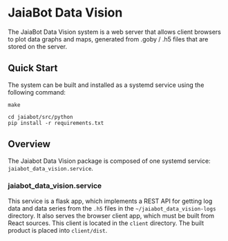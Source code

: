 # JaiaBot Data Vision

The JaiaBot Data Vision system is a web server that allows client browsers to plot data graphs and maps, generated from .goby / .h5 files that are stored on the server.

## Quick Start

The system can be built and installed as a systemd service using the following command:

```make```

```
cd jaiabot/src/python
pip install -r requirements.txt
```

## Overview

The Jaiabot Data Vision package is composed of one systemd service: `jaiabot_data_vision.service`.

### jaiabot\_data\_vision.service

This service is a flask app, which implements a REST API for getting log data and data series from the `.h5` files in the `~/jaiabot_data_vision-logs` directory.  It also serves the browser client app, which must be built from React sources.  This client is located in the `client` directory.  The built product is placed into `client/dist`.
